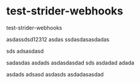 test-strider-webhooks
=====================

test-strider-webhooks

asdassdsd12312
asdas
ssdasdasasdadas

sds adsasdasd

sadasdas
asdads
asdasdasdad
sds
asdadad
adada

asdads
adsasd
asdasds
asdadasasdad
